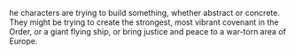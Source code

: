 he characters are trying to build something, whether abstract or concrete. They might be trying to create the strongest, most vibrant covenant in the Order, or a giant flying ship, or bring justice and peace to a war-torn area of Europe.